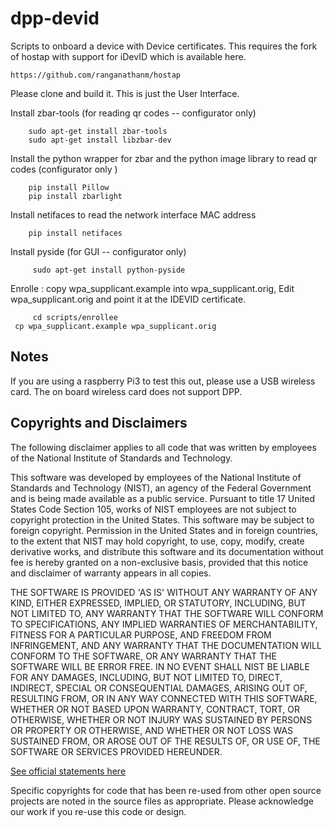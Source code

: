 # dpp-devid

Scripts to onboard a device with Device certificates. This requires the fork of hostap with support for iDevID which is available here.

    https://github.com/ranganathanm/hostap  

Please clone and build it. This is just the User Interface.

Install zbar-tools (for reading qr codes -- configurator only)

        sudo apt-get install zbar-tools
        sudo apt-get install libzbar-dev

Install the python wrapper for zbar and the python image library to read qr codes (configurator only )

        pip install Pillow
        pip install zbarlight

Install netifaces to read the network interface MAC address

        pip install netifaces

Install pyside (for GUI -- configurator only)

         sudo apt-get install python-pyside

Enrolle : copy wpa_supplicant.example into wpa_supplicant.orig, Edit wpa_supplicant.orig 
and point it at the IDEVID certificate.

         cd scripts/enrollee 
	 cp wpa_supplicant.example wpa_supplicant.orig


## Notes ##

If you are using a raspberry Pi3 to test this out, please use a USB wireless card. The on board wireless 
card does not support DPP.


## Copyrights and Disclaimers ##

The following disclaimer applies to all code that was written by employees
of the National Institute of Standards and Technology.

This software was developed by employees of the National Institute of
Standards and Technology (NIST), an agency of the Federal Government
and is being made available as a public service. Pursuant to title 17
United States Code Section 105, works of NIST employees are not subject
to copyright protection in the United States.  This software may be
subject to foreign copyright.  Permission in the United States and in
foreign countries, to the extent that NIST may hold copyright, to use,
copy, modify, create derivative works, and distribute this software
and its documentation without fee is hereby granted on a non-exclusive
basis, provided that this notice and disclaimer of warranty appears in
all copies.

THE SOFTWARE IS PROVIDED 'AS IS' WITHOUT ANY WARRANTY OF ANY KIND,
EITHER EXPRESSED, IMPLIED, OR STATUTORY, INCLUDING, BUT NOT LIMITED
TO, ANY WARRANTY THAT THE SOFTWARE WILL CONFORM TO SPECIFICATIONS, ANY
IMPLIED WARRANTIES OF MERCHANTABILITY, FITNESS FOR A PARTICULAR PURPOSE,
AND FREEDOM FROM INFRINGEMENT, AND ANY WARRANTY THAT THE DOCUMENTATION
WILL CONFORM TO THE SOFTWARE, OR ANY WARRANTY THAT THE SOFTWARE WILL
BE ERROR FREE.  IN NO EVENT SHALL NIST BE LIABLE FOR ANY DAMAGES,
INCLUDING, BUT NOT LIMITED TO, DIRECT, INDIRECT, SPECIAL OR CONSEQUENTIAL
DAMAGES, ARISING OUT OF, RESULTING FROM, OR IN ANY WAY CONNECTED WITH
THIS SOFTWARE, WHETHER OR NOT BASED UPON WARRANTY, CONTRACT, TORT, OR
OTHERWISE, WHETHER OR NOT INJURY WAS SUSTAINED BY PERSONS OR PROPERTY
OR OTHERWISE, AND WHETHER OR NOT LOSS WAS SUSTAINED FROM, OR AROSE OUT
OF THE RESULTS OF, OR USE OF, THE SOFTWARE OR SERVICES PROVIDED HEREUNDER.

[See official statements here](https://www.nist.gov/director/copyright-fair-use-and-licensing-statements-srd-data-and-software)


Specific copyrights for code that has been re-used from other open 
source projects are noted in the source files as appropriate.
Please acknowledge our work if you re-use this code or design.


